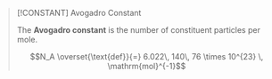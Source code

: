 >[!CONSTANT] Avogadro Constant
>
>The **Avogadro constant** is the number of constituent particles per mole.
>
>$$N_A \overset{\text{def}}{=}  6.022\, 140\, 76 \times 10^{23} \, \mathrm{mol}^{-1}$$
>